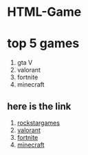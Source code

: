 # HTML-Game
<h1>top 5 games </h1>
<ol>
    <li>gta V</li>
    <li> valorant</li>
    <li>fortnite</li>
    <li>minecraft</li>
</ol>
<h2>here is the link</h2>
<ol>
    <li><a href="https://www.rockstargames.com/">rockstargames</a></li>
    <li><a href="https://playvalorant.com/en-gb/">valorant</a></li>
    <li><a href="https://www.fortnite.com/">fortnite</a></li>
    <li><a href="https://www.minecraft.net/">minecraft</a></li>
</ol>
